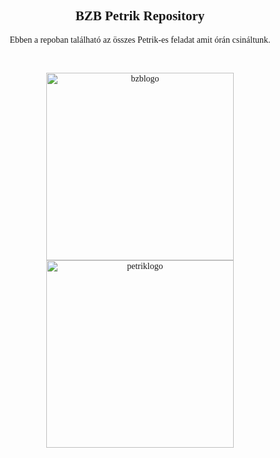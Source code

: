 <font face = "Trebuchet MS">
<div align="center">
    <h2 align="center">BZB Petrik Repository
</h2>
    <p align="center">Ebben a repoban található az összes Petrik-es feladat amit órán csináltunk.</p>
    <br/>
</div>

<p align="center">
    <img width="300px" href="https://github.com/brzltnblzs/PETRIK" src="https://i.imgur.com/pZQAwG9.png"
    align="center" alt="bzblogo"/>
    <img width="300px" href="https://github.com/brzltnblzs/PETRIK" src="https://petrik.hu/wp-content/uploads/2020/08/logo-nagy.png"
    align="center" alt="petriklogo"/>
</p>

</font>